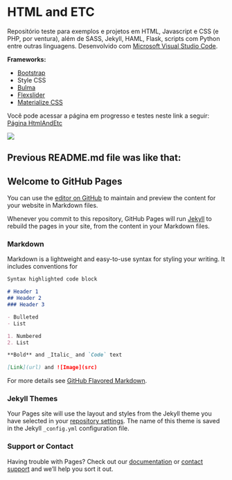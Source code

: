 # HTML and ETC

Repositório teste para exemplos e projetos em HTML, Javascript e CSS (e PHP, por ventura), além de SASS, Jekyll, HAML, Flask, scripts com Python entre outras linguagens.
Desenvolvido com [Microsoft Visual Studio Code](https://code.visualstudio.com).

**Frameworks:**

- [Bootstrap](http://getbootstrap.com/)
- Style CSS
- [Bulma](http://bulma.io/)
- [Flexslider](https://woocommerce.com/flexslider/)
- [Materialize CSS](http://materializecss.com/)

Você pode acessar a página em progresso e testes neste link a seguir: [Página HtmlAndEtc](https://gsimas.github.io/HtmlAndEtc)

![](http://www.planetsourcecode.com/vb/2010Redesign/images/LangugeHomePages/HTML5_CSS_JavaScript.png)

## Previous README.md file was like that:

## Welcome to GitHub Pages

You can use the [editor on GitHub](https://github.com/GSimas/HtmlAndEtc/edit/master/README.md) to maintain and preview the content for your website in Markdown files.

Whenever you commit to this repository, GitHub Pages will run [Jekyll](https://jekyllrb.com/) to rebuild the pages in your site, from the content in your Markdown files.

### Markdown

Markdown is a lightweight and easy-to-use syntax for styling your writing. It includes conventions for

```markdown
Syntax highlighted code block

# Header 1
## Header 2
### Header 3

- Bulleted
- List

1. Numbered
2. List

**Bold** and _Italic_ and `Code` text

[Link](url) and ![Image](src)
```

For more details see [GitHub Flavored Markdown](https://guides.github.com/features/mastering-markdown/).

### Jekyll Themes

Your Pages site will use the layout and styles from the Jekyll theme you have selected in your [repository settings](https://github.com/GSimas/HtmlAndEtc/settings). The name of this theme is saved in the Jekyll `_config.yml` configuration file.

### Support or Contact

Having trouble with Pages? Check out our [documentation](https://help.github.com/categories/github-pages-basics/) or [contact support](https://github.com/contact) and we’ll help you sort it out.
